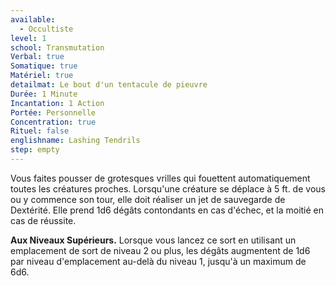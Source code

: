 ```yaml
---
available:
  - Occultiste
level: 1
school: Transmutation
Verbal: true
Somatique: true
Matériel: true
detailmat: Le bout d'un tentacule de pieuvre
Durée: 1 Minute
Incantation: 1 Action
Portée: Personnelle
Concentration: true
Rituel: false
englishname: Lashing Tendrils
step: empty
---
```

Vous faites pousser de grotesques vrilles qui fouettent automatiquement toutes les créatures proches. Lorsqu'une créature se déplace à 5 ft. de vous ou y commence son tour, elle doit réaliser un jet de sauvegarde de Dextérité. Elle prend 1d6 dégâts contondants en cas d'échec, et la moitié en cas de réussite.

__Aux Niveaux Supérieurs.__ Lorsque vous lancez ce sort en utilisant un emplacement de sort de niveau 2 ou plus, les dégâts augmentent de 1d6 par niveau d'emplacement au-delà du niveau 1, jusqu'à un maximum de 6d6.

